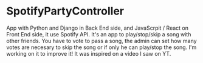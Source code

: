 # SpotifyPartyController

App with Python and Django in Back End side, and JavaScrpit / React on Front End side, it use Spotify API. It's an app to play/stop/skip a song with other friends. You have to vote to pass a song, the admin can set how many votes are necesary to skip the song or if only he can play/stop the song. I'm working on it to improve it! It was inspired on a video I saw on YT.
